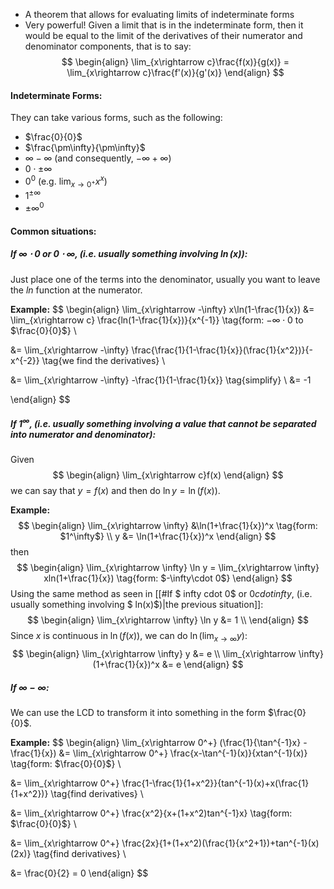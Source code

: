 - A theorem that allows for evaluating limits of indeterminate forms
- Very powerful!
Given a limit that is in the indeterminate form, then it would be equal to the limit of the derivatives of their numerator and denominator components, that is to say:
$$
\begin{align}
\lim_{x\rightarrow c}\frac{f(x)}{g(x)} = \lim_{x\rightarrow c}\frac{f'(x)}{g'(x)} 
\end{align} 
$$
#### Indeterminate Forms:
They can take various forms, such as the following:
- $\frac{0}{0}$
- $\frac{\pm\infty}{\pm\infty}$
- $\infty-\infty$ (and consequently, $-\infty+\infty$)
- $0 \cdot \pm \infty$
- $0^0$ (e.g. $\lim_{x\rightarrow0^+}x^x$)
- $1^{\pm\infty}$
- $\pm\infty^0$

#### Common situations:
##### If $\infty \cdot 0$ or $0 \cdot \infty$, (i.e. usually something involving $\ln(x)$):
Just place one of the terms into the denominator, usually you want to leave the $ln$ function at the numerator.

**Example:**
$$
\begin{align}
\lim_{x\rightarrow -\infty} x\ln(1-\frac{1}{x})
&= \lim_{x\rightarrow c} \frac{ln(1-\frac{1}{x})}{x^{-1}}
\tag{form: $-\infty\cdot0$ to $\frac{0}{0}$} \\


&= \lim_{x\rightarrow -\infty} \frac{\frac{1}{1-\frac{1}{x}}(\frac{1}{x^2})}{-x^{-2}} \tag{we find the derivatives} \\

&= \lim_{x\rightarrow -\infty} -\frac{1}{1-\frac{1}{x}} \tag{simplify} \\
&= -1

\end{align}
$$
##### If $1^\infty$, (i.e. usually something involving a value that cannot be separated into numerator and denominator):
Given
$$
\begin{align}
\lim_{x\rightarrow c}f(x)
\end{align} 
$$
we can say that $y = f(x)$ and then do $\ln y = \ln(f(x))$.

**Example:**
$$
\begin{align}
\lim_{x\rightarrow \infty} &\ln(1+\frac{1}{x})^x \tag{form: $1^\infty$} \\
y &= \ln(1+\frac{1}{x})^x
\end{align}
$$
then
$$
\begin{align}
\lim_{x\rightarrow \infty} \ln y = \lim_{x\rightarrow \infty} xln(1+\frac{1}{x}) \tag{form: $-\infty\cdot 0$}
\end{align}
$$
Using the same method as seen in [[#If $ infty cdot 0$ or $0 cdot infty$, (i.e. usually something involving $ ln(x)$)|the previous situation]]:
$$
\begin{align}
\lim_{x\rightarrow \infty} \ln y &= 1 \\
\end{align}
$$
Since $x$ is continuous in $\ln(f(x))$, we can do $\ln(\lim_{x\rightarrow \infty} y)$:
$$
\begin{align}
\lim_{x\rightarrow \infty} y &= e \\
\lim_{x\rightarrow \infty} (1+\frac{1}{x})^x &= e
\end{align}
$$
##### If $\infty - \infty$:
We can use the LCD to transform it into something in the form $\frac{0}{0}$.

**Example:**
$$
\begin{align}
\lim_{x\rightarrow 0^+} (\frac{1}{\tan^{-1}x} - \frac{1}{x})
&= \lim_{x\rightarrow 0^+} \frac{x-\tan^{-1}(x)}{xtan^{-1}(x)} \tag{form: $\frac{0}{0}$} \\

&= \lim_{x\rightarrow 0^+} \frac{1-\frac{1}{1+x^2}}{tan^{-1}(x)+x(\frac{1}{1+x^2})} \tag{find derivatives} \\

&= \lim_{x\rightarrow 0^+} \frac{x^2}{x+(1+x^2)tan^{-1}x} \tag{form: $\frac{0}{0}$} \\

&= \lim_{x\rightarrow 0^+} \frac{2x}{1+(1+x^2)(\frac{1}{x^2+1})+tan^{-1}(x)(2x)}
\tag{find derivatives} \\

&= \frac{0}{2} = 0
\end{align}
$$
